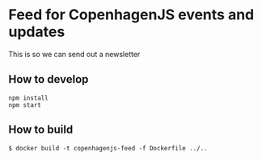 # Feed for CopenhagenJS events and updates

This is so we can send out a newsletter

## How to develop

```
npm install
npm start
```

## How to build

```
$ docker build -t copenhagenjs-feed -f Dockerfile ../..
```
